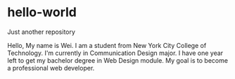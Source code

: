 # hello-world
Just another repository

Hello, My name is Wei.
I am a student from New York City College of Technology. I'm currently in Communication Design major.
I have one year left to get my bachelor degree in Web Design module.
My goal is to become a professional web developer.
